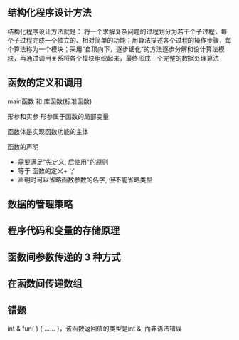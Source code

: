 ## 结构化程序设计方法

结构化程序设计方法就是：
将一个求解复杂问题的过程划分为若干个子过程，每个子过程完成一个独立的、相对简单的功能；用算法描述各个过程的操作步骤，每个算法称为一个模块；采用“自顶向下，逐步细化”的方法逐步分解和设计算法模块，再通过调用关系将各个模块组织起来，最终形成一个完整的数据处理算法

## 函数的定义和调用

main函数 和 库函数(标准函数)

形参和实参
形参属于函数的局部变量

函数体是实现函数功能的主体

函数的声明

* 需要满足"先定义, 后使用"的原则
* 等于 函数的定义+ ';'
* 声明时可以省略函数参数的名字, 但不能省略类型

## 数据的管理策略

## 程序代码和变量的存储原理

## 函数间参数传递的 3 种方式

## 在函数间传递数组

## 错题

int & fun( ) { ...... }，该函数返回值的类型是int &, 而非语法错误
